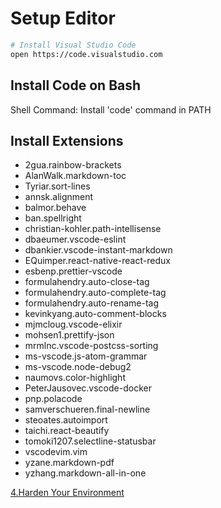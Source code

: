 # Setup Editor

```bash
# Install Visual Studio Code
open https://code.visualstudio.com
```

## Install Code on Bash

Shell Command: Install 'code' command in PATH

## Install Extensions

- 2gua.rainbow-brackets
- AlanWalk.markdown-toc
- Tyriar.sort-lines
- annsk.alignment
- balmor.behave
- ban.spellright
- christian-kohler.path-intellisense
- dbaeumer.vscode-eslint
- dbankier.vscode-instant-markdown
- EQuimper.react-native-react-redux
- esbenp.prettier-vscode
- formulahendry.auto-close-tag
- formulahendry.auto-complete-tag
- formulahendry.auto-rename-tag
- kevinkyang.auto-comment-blocks
- mjmcloug.vscode-elixir
- mohsen1.prettify-json
- mrmlnc.vscode-postcss-sorting
- ms-vscode.js-atom-grammar
- ms-vscode.node-debug2
- naumovs.color-highlight
- PeterJausovec.vscode-docker
- pnp.polacode
- samverschueren.final-newline
- steoates.autoimport
- taichi.react-beautify
- tomoki1207.selectline-statusbar
- vscodevim.vim
- yzane.markdown-pdf
- yzhang.markdown-all-in-one

[4.Harden Your Environment](./README/4.harden-your-environment.md)

